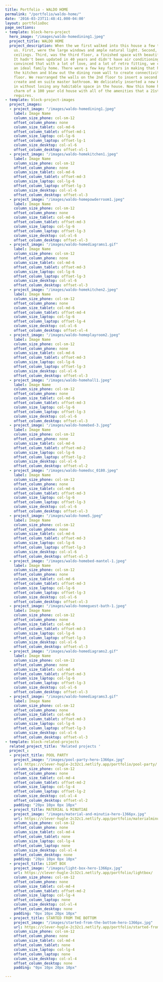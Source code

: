 ```yaml
---
title: Portfolio - WALDO HOME
permalink: "/portfolio/waldo-home/"
date: '2016-03-23T11:48:41.000-04:00'
layout: portfolioDoc
page_sections:
- template: block-hero-project
  hero_image: "/images/waldo-homedining1.jpeg"
  project_title: WALDO HOME
  project_description: When the we first walked into this house a few things struck
    us. First, were the large windows and ample natural light. Second, were the high
    ceilings. Third, was the third floor, a finished space with beautiful pine floors.
    It hadn't been updated in 40 years and didn't have air conditioning, but we were
    convinced that with a lot of love, and a lot of retro fitting, we could make this
    an ideal family home. There were a few key factors in making that happen. We rearranged
    the kitchen and blew out the dining room wall to create connectivity on the 1st
    floor. We rearranged the walls on the 2nd floor to insert a second full bath and
    create and en suite master bathroom. We delicately inserted a new HVAC system
    in without losing any habitable space in the house. Now this home has all the
    charm of a 100 year old house with all of the amenities that a 21st century family
    requires.
- template: block-project-images
  project_images:
  - project_image: "/images/waldo-homedining1.jpeg"
    label: Image Name
    column_size_phone: col-sm-12
    offset_column_phone: none
    column_size_tablet: col-md-6
    offset_column_tablet: offset-md-1
    column_size_laptop: col-lg-6
    offset_column_laptop: offset-lg-1
    column_size_desktop: col-xl-6
    offset_column_desktop: offset-xl-1
  - project_image: "/images/waldo-homekitchen1.jpeg"
    label: Image Name
    column_size_phone: col-sm-12
    offset_column_phone: none
    column_size_tablet: col-md-6
    offset_column_tablet: offset-md-3
    column_size_laptop: col-lg-6
    offset_column_laptop: offset-lg-3
    column_size_desktop: col-xl-6
    offset_column_desktop: offset-xl-3
  - project_image: "/images/waldo-homepowderroom1.jpeg"
    label: Image Name
    column_size_phone: col-sm-12
    offset_column_phone: none
    column_size_tablet: col-md-6
    offset_column_tablet: offset-md-3
    column_size_laptop: col-lg-6
    offset_column_laptop: offset-lg-3
    column_size_desktop: col-xl-6
    offset_column_desktop: offset-xl-3
  - project_image: "/images/waldo-homediagrams1.gif"
    label: Image Name
    column_size_phone: col-sm-12
    offset_column_phone: none
    column_size_tablet: col-md-6
    offset_column_tablet: offset-md-3
    column_size_laptop: col-lg-6
    offset_column_laptop: offset-lg-3
    column_size_desktop: col-xl-6
    offset_column_desktop: offset-xl-3
  - project_image: "/images/waldo-homekitchen2.jpeg"
    label: Image Name
    column_size_phone: col-sm-12
    offset_column_phone: none
    column_size_tablet: col-md-6
    offset_column_tablet: offset-md-4
    column_size_laptop: col-lg-6
    offset_column_laptop: offset-lg-4
    column_size_desktop: col-xl-6
    offset_column_desktop: offset-xl-4
  - project_image: "/images/waldo-homeplayroom2.jpeg"
    label: Image Name
    column_size_phone: col-sm-12
    offset_column_phone: none
    column_size_tablet: col-md-6
    offset_column_tablet: offset-md-3
    column_size_laptop: col-lg-6
    offset_column_laptop: offset-lg-3
    column_size_desktop: col-xl-6
    offset_column_desktop: offset-xl-3
  - project_image: "/images/waldo-homehall1.jpeg"
    label: Image Name
    column_size_phone: col-sm-12
    offset_column_phone: none
    column_size_tablet: col-md-6
    offset_column_tablet: offset-md-3
    column_size_laptop: col-lg-6
    offset_column_laptop: offset-lg-3
    column_size_desktop: col-xl-6
    offset_column_desktop: offset-xl-3
  - project_image: "/images/waldo-homebed-3.jpeg"
    label: Image Name
    column_size_phone: col-sm-12
    offset_column_phone: none
    column_size_tablet: col-md-6
    offset_column_tablet: offset-md-2
    column_size_laptop: col-lg-6
    offset_column_laptop: offset-lg-2
    column_size_desktop: col-xl-6
    offset_column_desktop: offset-xl-2
  - project_image: "/images/waldo-homedsc_0180.jpeg"
    label: Image Name
    column_size_phone: col-sm-12
    offset_column_phone: none
    column_size_tablet: col-md-6
    offset_column_tablet: offset-md-3
    column_size_laptop: col-lg-6
    offset_column_laptop: offset-lg-3
    column_size_desktop: col-xl-6
    offset_column_desktop: offset-xl-3
  - project_image: "/images/waldo-home5.jpeg"
    label: Image Name
    column_size_phone: col-sm-12
    offset_column_phone: none
    column_size_tablet: col-md-6
    offset_column_tablet: offset-md-3
    column_size_laptop: col-lg-6
    offset_column_laptop: offset-lg-3
    column_size_desktop: col-xl-6
    offset_column_desktop: offset-xl-3
  - project_image: "/images/waldo-homebed-mantel-1.jpeg"
    label: Image Name
    column_size_phone: col-sm-12
    offset_column_phone: none
    column_size_tablet: col-md-6
    offset_column_tablet: offset-md-3
    column_size_laptop: col-lg-6
    offset_column_laptop: offset-lg-3
    column_size_desktop: col-xl-6
    offset_column_desktop: offset-xl-3
  - project_image: "/images/waldo-homeguest-bath-1.jpeg"
    label: Image Name
    column_size_phone: col-sm-12
    offset_column_phone: none
    column_size_tablet: col-md-6
    offset_column_tablet: offset-md-3
    column_size_laptop: col-lg-6
    offset_column_laptop: offset-lg-3
    column_size_desktop: col-xl-6
    offset_column_desktop: offset-xl-3
  - project_image: "/images/waldo-homediagrams2.gif"
    label: Image Name
    column_size_phone: col-sm-12
    offset_column_phone: none
    column_size_tablet: col-md-6
    offset_column_tablet: offset-md-3
    column_size_laptop: col-lg-6
    offset_column_laptop: offset-lg-3
    column_size_desktop: col-xl-6
    offset_column_desktop: offset-xl-3
  - project_image: "/images/waldo-homediagrams3.gif"
    label: Image Name
    column_size_phone: col-sm-12
    offset_column_phone: none
    column_size_tablet: col-md-6
    offset_column_tablet: offset-md-3
    column_size_laptop: col-lg-6
    offset_column_laptop: offset-lg-3
    column_size_desktop: col-xl-6
    offset_column_desktop: offset-xl-3
- template: block-related-projects
  related_project_title: 'Related projects '
  project_:
  - project_title: POOL PARTY
    project_image: "/images/pool-party-hero-1366px.jpg"
    url: https://clever-hugle-2c32c1.netlify.app/portfolio/pool-party/
    column_size_phone: col-sm-12
    offset_column_phone: none
    column_size_tablet: col-md-4
    offset_column_tablet: offset-md-2
    column_size_laptop: col-lg-4
    offset_column_laptop: offset-lg-2
    column_size_desktop: col-xl-4
    offset_column_desktop: offset-xl-2
    padding: "20px 10px 0px 10px"
  - project_title: MATERIAL & MINUTIAE
    project_image: "/images/material-and-minutia-hero-1366px.jpg"
    url: https://clever-hugle-2c32c1.netlify.app/portfolio/materialminutia/
    column_size_phone: col-sm-12
    offset_column_phone: none
    column_size_tablet: col-md-4
    offset_column_tablet: none
    column_size_laptop: col-lg-4
    offset_column_laptop: none
    column_size_desktop: col-xl-4
    offset_column_desktop: none
    padding: "20px 10px 0px 10px"
  - project_title: LIGHT BOX
    project_image: "/images/light-box-hero-1366px.jpg"
    url: https://clever-hugle-2c32c1.netlify.app/portfolio/lightbox/
    column_size_phone: col-sm-12
    offset_column_phone: none
    column_size_tablet: col-md-4
    offset_column_tablet: offset-md-2
    column_size_laptop: col-lg-4
    offset_column_laptop: none
    column_size_desktop: col-xl-4
    offset_column_desktop: none
    padding: "0px 10px 20px 10px"
  - project_title: STARTED FROM THE BOTTOM
    project_image: "/images/started-from-the-bottom-hero-1366px.jpg"
    url: https://clever-hugle-2c32c1.netlify.app/portfolio/started-from-the-bottom/
    column_size_phone: col-sm-12
    offset_column_phone: none
    column_size_tablet: col-md-4
    offset_column_tablet: none
    column_size_laptop: col-lg-4
    offset_column_laptop: none
    column_size_desktop: col-xl-4
    offset_column_desktop: none
    padding: "0px 10px 20px 10px"

---
```

